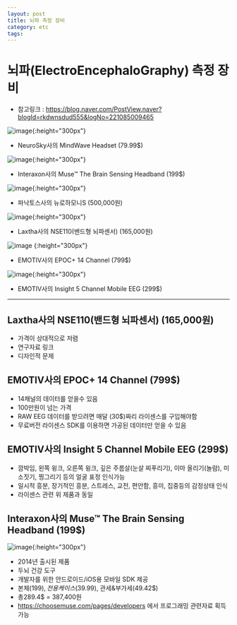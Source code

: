 ```yaml
---
layout: post
title: 뇌파 측정 장비
category: etc
tags: 
---
```


# 뇌파(ElectroEncephaloGraphy) 측정 장비
* 참고링크 : https://blog.naver.com/PostView.naver?blogId=rkdwnsdud555&logNo=221085009465

![image](https://github.com/gunug/gunug.github.io/assets/52345276/323e8bd0-9a21-4b77-b4a0-89f76aa41a9e){:height="300px"}
* NeuroSky사의 MindWave Headset (79.99$)

![image](https://github.com/gunug/gunug.github.io/assets/52345276/94d29cda-357d-4041-9d9f-644c68e417ed){:height="300px"}
* Interaxon사의 Muse™ The Brain Sensing Headband (199$)

![image](https://github.com/gunug/gunug.github.io/assets/52345276/d8bf77cc-c5ca-493a-abea-dc92fa2cccbb){:height="300px"}
* 파낙토스사의 뉴로하모니S (500,000원)

![image](https://github.com/gunug/gunug.github.io/assets/52345276/5d3c32a4-465b-49c8-8ff2-17456687dfdd){:height="300px"}
* Laxtha사의 NSE110(밴드형 뇌파센서) (165,000원)

![image](https://github.com/gunug/gunug.github.io/assets/52345276/8b11e1e6-e784-44db-86d3-71a6fb7b046a)
{:height="300px"}
* EMOTIV사의 EPOC+ 14 Channel (799$)

![image](https://github.com/gunug/gunug.github.io/assets/52345276/a8bb8f2d-2a1b-4ac5-a8f7-2cfcaca8da61){:height="300px"}
* EMOTIV사의 Insight 5 Channel Mobile EEG (299$)

---

## Laxtha사의 NSE110(밴드형 뇌파센서) (165,000원)
* 가격이 상대적으로 저렴
* 연구자료 링크
* 디자인적 문제

## EMOTIV사의 EPOC+ 14 Channel (799$)
* 14채널의 데이터를 얻을수 있음
* 100만원이 넘는 가격
* RAW EEG 데이터를 받으려면 매달 (30$)짜리 라이센스를 구입해야함
* 무료버전 라이센스 SDK를 이용하면 가공된 데이터만 얻을 수 있음

## EMOTIV사의 Insight 5 Channel Mobile EEG (299$)
* 깜박임, 왼쪽 윙크, 오른쪽 윙크, 깊은 주름살(눈살 찌푸리기), 이마 올리기(놀람), 미소짓기, 찡그리기 등의 얼굴 표정 인식가능
* 일시적 흥분, 장기적인 흥분, 스트레스, 교전, 편안함, 흥미, 집중등의 감정상태 인식
* 라이센스 관련 위 제품과 동일

## Interaxon사의 Muse™ The Brain Sensing Headband (199$)
![image](https://github.com/gunug/gunug.github.io/assets/52345276/94d29cda-357d-4041-9d9f-644c68e417ed){:height="300px"}
* 2014년 출시된 제품
* 두뇌 건강 도구
* 개발자를 위한 안드로이드/iOS용 모바일 SDK 제공
* 본체(199$), 전용케이스(39.99$), 관세&부가세(49.42$)
* 총289.4$ = 387,400원
* <https://choosemuse.com/pages/developers> 에서 프로그래밍 관련자료 획득 가능
